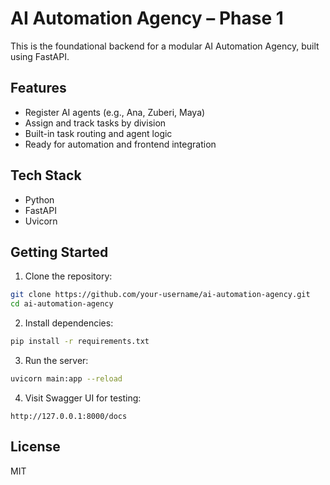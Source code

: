 
# AI Automation Agency – Phase 1

This is the foundational backend for a modular AI Automation Agency, built using FastAPI.

## Features
- Register AI agents (e.g., Ana, Zuberi, Maya)
- Assign and track tasks by division
- Built-in task routing and agent logic
- Ready for automation and frontend integration

## Tech Stack
- Python
- FastAPI
- Uvicorn

## Getting Started

1. Clone the repository:
```bash
git clone https://github.com/your-username/ai-automation-agency.git
cd ai-automation-agency
```

2. Install dependencies:
```bash
pip install -r requirements.txt
```

3. Run the server:
```bash
uvicorn main:app --reload
```

4. Visit Swagger UI for testing:
```
http://127.0.0.1:8000/docs
```

## License
MIT
